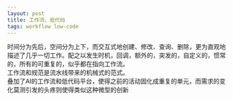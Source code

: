 ```yaml
---
layout: post
title: 工作流，低代码
tags: workflow low-code
---
```

时间分为先后，空间分为上下，而交互式地创建、修改、查询、删除，更为直观地描述了几乎一切工作。配之以发生时机，回调，额外的，突发的，自定义的，惯常的，所有的可重复的，似乎都在指向工作流。  
工作流和规范是流水线带来的机械式的范式。  
叠加了AI的工作流和低代码平台，使得之前的活动固化成重复的单元，而需求的变化莫测引发的头疼则使得类似这种微型的创新
